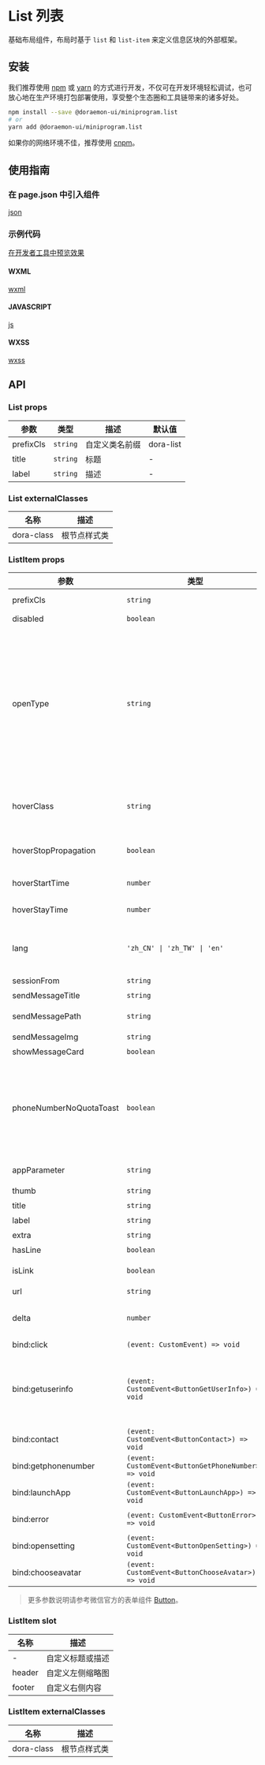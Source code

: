 # List 列表

基础布局组件，布局时基于 `list` 和 `list-item` 来定义信息区块的外部框架。

## 安装

我们推荐使用 [npm](https://www.npmjs.com) 或 [yarn](https://yarnpkg.com) 的方式进行开发，不仅可在开发环境轻松调试，也可放心地在生产环境打包部署使用，享受整个生态圈和工具链带来的诸多好处。

```bash
npm install --save @doraemon-ui/miniprogram.list
# or
yarn add @doraemon-ui/miniprogram.list
```

如果你的网络环境不佳，推荐使用 [cnpm](https://cnpmjs.org)。

## 使用指南

### 在 page.json 中引入组件

[json](./playground/pages/index/index.json ':include :type=code')

### 示例代码

[在开发者工具中预览效果](https://developers.weixin.qq.com/s/I8NS8umy7Yvk)

<!-- tabs:start -->

#### **WXML**

[wxml](./playground/pages/index/index.wxml ':include :type=code')

#### **JAVASCRIPT**

[js](./playground/pages/index/index.js ':include :type=code')

#### **WXSS**

[wxss](./playground/pages/index/index.wxss ':include :type=code')

<!-- tabs:end -->

## API

### List props

| 参数 | 类型 | 描述 | 默认值 |
| --- | --- | --- | --- |
| prefixCls | `string` | 自定义类名前缀 | dora-list |
| title | `string` | 标题 | - |
| label | `string` | 描述 | - |

### List externalClasses

| 名称 | 描述 |
| --- | --- |
| dora-class | 根节点样式类 |

### ListItem props

| 参数 | 类型 | 描述 | 默认值 |
| --- | --- | --- | --- |
| prefixCls | `string` | 自定义类名前缀 | dora-list-item |
| disabled | `boolean` | 是否禁用 | false |
| openType | `string` | 跳转方式，可选值为 navigateTo、redirectTo、switchTab、navigateBack、reLaunch；微信开放能力，可选值为 contact、share、getUserInfo、getPhoneNumber、launchApp、openSetting、feedback | navigateTo |
| hoverClass | `string` | 指定按下去的样式类。当 hover-class="none" 时，没有点击态效果 | default |
| hoverStopPropagation | `boolean` | 指定是否阻止本节点的祖先节点出现点击态 | false |
| hoverStartTime | `number` | 按住后多久出现点击态，单位毫秒 | 20 |
| hoverStayTime | `number` | 手指松开后点击态保留时间，单位毫秒 | 70 |
| lang | `'zh_CN' \| 'zh_TW' \| 'en'` | 指定返回用户信息的语言，zh_CN 简体中文，zh_TW 繁体中文，en 英文。 | en |
| sessionFrom | `string` | 会话来源 | - |
| sendMessageTitle | `string` | 会话内消息卡片标题 | 当前标题 |
| sendMessagePath | `string` | 会话内消息卡片点击跳转小程序路径 | 当前分享路径 |
| sendMessageImg | `string` | 会话内消息卡片图片 | 截图 |
| showMessageCard | `boolean` | 显示会话内消息卡片 | false |
| phoneNumberNoQuotaToast | `boolean` | 手机号快速验证或手机号实时验证额度用尽时，是否对用户展示“申请获取你的手机号，但该功能使用次数已达当前小程序上限，暂时无法使用”的提示 | true |
| appParameter | `string` | 打开 APP 时，向 APP 传递的参数 | - |
| thumb | `string` | 左侧缩略图 | - |
| title | `string` | 左侧标题 | - |
| label | `string` | 标题下方的描述信息 | - |
| extra | `string` | 右侧内容 | - |
| hasLine | `boolean` | 是否有底部横线 | true |
| isLink | `boolean` | 是否展示右侧箭头并开启尝试以 url 跳转 | - |
| url | `string` | 跳转链接 | - |
| delta | `number` | 当 open-type 为 'navigateBack' 时有效，表示回退的层数 | 1 |
| bind:click | `(event: CustomEvent) => void` | 点击事件 | - |
| bind:getuserinfo | `(event: CustomEvent<ButtonGetUserInfo>) => void` | 用户点击该按钮时，会返回获取到的用户信息，回调的detail数据与wx.getUserInfo返回的一致 | - |
| bind:contact | `(event: CustomEvent<ButtonContact>) => void` | 客服消息回调 | - |
| bind:getphonenumber | `(event: CustomEvent<ButtonGetPhoneNumber>) => void` | 获取用户手机号回调 | - |
| bind:launchApp | `(event: CustomEvent<ButtonLaunchApp>) => void` | 打开 APP 成功的回调 | - |
| bind:error | `(event: CustomEvent<ButtonError>) => void` | 当使用开放能力时，发生错误的回调 | - |
| bind:opensetting | `(event: CustomEvent<ButtonOpenSetting>) => void` | 在打开授权设置页后回调 | - |
| bind:chooseavatar | `(event: CustomEvent<ButtonChooseAvatar>) => void` | 获取用户头像回调 | - |

> 更多参数说明请参考微信官方的表单组件 [Button](https://developers.weixin.qq.com/miniprogram/dev/component/button.html)。

### ListItem slot

| 名称 | 描述 |
| --- | --- |
| - | 自定义标题或描述 |
| header | 自定义左侧缩略图 |
| footer | 自定义右侧内容 |

### ListItem externalClasses

| 名称 | 描述 |
| --- | --- |
| dora-class | 根节点样式类 |
